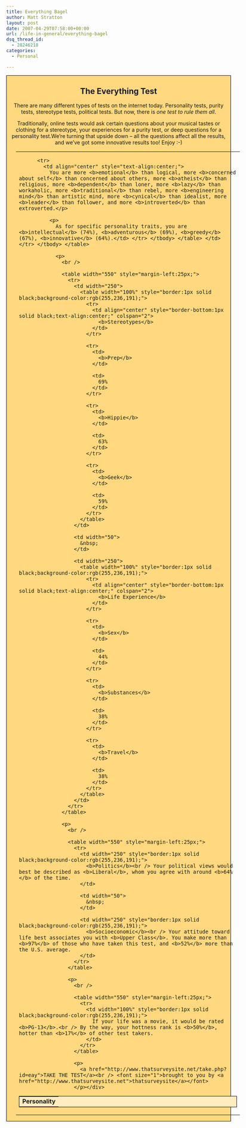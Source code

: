 ```yaml
---
title: Everything Bagel
author: Matt Stratton
layout: post
date: 2007-04-29T07:58:00+00:00
url: /life-in-general/everything-bagel
dsq_thread_id:
  - 28246218
categories:
  - Personal

---
```

<div style="border:1px solid black;width:600px;text-align:center;background-color:rgb(255,216,127);">
  <h2>
    The Everything Test
  </h2>
  
  <p>
    There are many different types of tests on the internet today. Personality tests, purity tests, stereotype tests, political tests. But now, there is <i>one test to rule them all</i>.
  </p>
  
  <p>
    Traditionally, online tests would ask certain questions about your musical tastes or clothing for a stereotype, your experiences for a purity test, or deep questions for a personality test.We&#8217;re turning that upside down &#8211; all the questions affect all the results, and we&#8217;ve got some innovative results too! Enjoy :-)
  </p>
  
  <table width="550" style="margin-left:25px;">
    <tr>
      <td width="100%">
        <table width="100%" style="border:1px solid black;background-color:rgb(255,236,191);">
          <tr>
            <td align="center" style="text-align:center;">
              <b>Personality</b>
            </td>
          </tr>
          
          <tr>
            <td align="center" style="text-align:center;">
              You are more <b>emotional</b> than logical, more <b>concerned about self</b> than concerned about others, more <b>atheist</b> than religious, more <b>dependent</b> than loner, more <b>lazy</b> than workaholic, more <b>traditional</b> than rebel, more <b>engineering mind</b> than artistic mind, more <b>cynical</b> than idealist, more <b>leader</b> than follower, and more <b>introverted</b> than extroverted.</p> 
              
              <p>
                As for specific personality traits, you are <b>intellectual</b> (74%), <b>adventurous</b> (69%), <b>greedy</b> (67%), <b>innovative</b> (64%).</td> </tr> </tbody> </table> </td> </tr> </tbody> </table> 
                
                <p>
                  <br /> 
                  
                  <table width="550" style="margin-left:25px;">
                    <tr>
                      <td width="250">
                        <table width="100%" style="border:1px solid black;background-color:rgb(255,236,191);">
                          <tr>
                            <td align="center" style="border-bottom:1px solid black;text-align:center;" colspan="2">
                              <b>Stereotypes</b>
                            </td>
                          </tr>
                          
                          <tr>
                            <td>
                              <b>Prep</b>
                            </td>
                            
                            <td>
                              69%
                            </td>
                          </tr>
                          
                          <tr>
                            <td>
                              <b>Hippie</b>
                            </td>
                            
                            <td>
                              63%
                            </td>
                          </tr>
                          
                          <tr>
                            <td>
                              <b>Geek</b>
                            </td>
                            
                            <td>
                              59%
                            </td>
                          </tr>
                        </table>
                      </td>
                      
                      <td width="50">
                        &nbsp;
                      </td>
                      
                      <td width="250">
                        <table width="100%" style="border:1px solid black;background-color:rgb(255,236,191);">
                          <tr>
                            <td align="center" style="border-bottom:1px solid black;text-align:center;" colspan="2">
                              <b>Life Experience</b>
                            </td>
                          </tr>
                          
                          <tr>
                            <td>
                              <b>Sex</b>
                            </td>
                            
                            <td>
                              44%
                            </td>
                          </tr>
                          
                          <tr>
                            <td>
                              <b>Substances</b>
                            </td>
                            
                            <td>
                              38%
                            </td>
                          </tr>
                          
                          <tr>
                            <td>
                              <b>Travel</b>
                            </td>
                            
                            <td>
                              38%
                            </td>
                          </tr>
                        </table>
                      </td>
                    </tr>
                  </table>
                  
                  <p>
                    <br /> 
                    
                    <table width="550" style="margin-left:25px;">
                      <tr>
                        <td width="250" style="border:1px solid black;background-color:rgb(255,236,191);">
                          <b>Politics</b><br /> Your political views would best be described as <b>Liberal</b>, whom you agree with around <b>64%</b> of the time.
                        </td>
                        
                        <td width="50">
                          &nbsp;
                        </td>
                        
                        <td width="250" style="border:1px solid black;background-color:rgb(255,236,191);">
                          <b>Socioeconomic</b><br /> Your attitude toward life best associates you with <b>Upper Class</b>. You make more than <b>97%</b> of those who have taken this test, and <b>52%</b> more than the U.S. average.
                        </td>
                      </tr>
                    </table>
                    
                    <p>
                      <br /> 
                      
                      <table width="550" style="margin-left:25px;">
                        <tr>
                          <td width="100%" style="border:1px solid black;background-color:rgb(255,236,191);">
                            If your life was a movie, it would be rated <b>PG-13</b>.<br /> By the way, your hottness rank is <b>50%</b>, hotter than <b>17%</b> of other test takers.
                          </td>
                        </tr>
                      </table>
                      
                      <p>
                        <a href="http://www.thatsurveysite.net/take.php?id=eay">TAKE THE TEST</a><br /> <font size="1">brought to you by <a href="http://www.thatsurveysite.net">thatsurveysite</a></font>
                      </p></div>